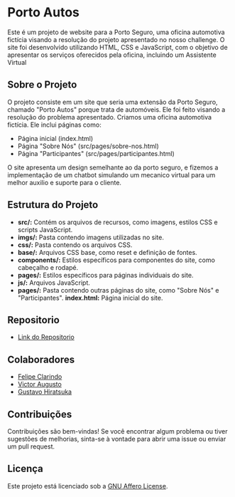 # Porto Autos

Este é um projeto de website para a Porto Seguro, uma oficina automotiva fictícia visando a resolução do projeto apresentado no nosso challenge. O site foi desenvolvido utilizando HTML, CSS e JavaScript, com o objetivo de apresentar os serviços oferecidos pela oficina, incluindo um Assistente Virtual

## Sobre o Projeto

O projeto consiste em um site que seria uma extensão da Porto Seguro, chamado "Porto Autos" porque trata de automóveis. Ele foi feito visando a resolução do problema apresentado. Criamos uma oficina automotiva fictícia. Ele inclui páginas como:

- Página inicial (index.html)
- Página "Sobre Nós" (src/pages/sobre-nos.html)
- Página "Participantes" (src/pages/participantes.html)

O site apresenta um design semelhante ao da porto seguro, e fizemos a implementação de um chatbot simulando um mecanico virtual para um melhor auxilio e suporte para o cliente.

## Estrutura do Projeto

- **src/:** Contém os arquivos de recursos, como imagens, estilos CSS e scripts JavaScript.
- **imgs/:** Pasta contendo imagens utilizadas no site.
- **css/:** Pasta contendo os arquivos CSS.
- **base/:** Arquivos CSS base, como reset e definição de fontes.
- **components/:** Estilos específicos para componentes do site, como cabeçalho e rodapé.
- **pages/:** Estilos específicos para páginas individuais do site.
- **js/:** Arquivos JavaScript.
- **pages/:** Pasta contendo outras páginas do site, como "Sobre Nós" e "Participantes".
  **index.html:** Página inicial do site.

## Repositorio

- [Link do Repositorio](https://github.com/felipeclarindo/porto-autos)

## Colaboradores

- [Felipe Clarindo](https://github.com/felipeclarindo)
- [Victor Augusto](https://github.com/victoraugustogfavaro)
- [Gustavo Hiratsuka](https://github.com/HiraTK)

## Contribuições

Contribuições são bem-vindas! Se você encontrar algum problema ou tiver sugestões de melhorias, sinta-se à vontade para abrir uma issue ou enviar um pull request.

## Licença

Este projeto está licenciado sob a [GNU Affero License](https://www.gnu.org/licenses/agpl-3.0.html).

